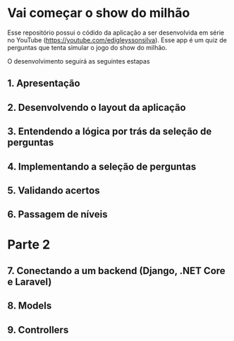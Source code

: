 # Vai começar o show do milhão
Esse repositório possui o códido da aplicação a ser desenvolvida em série no YouTube (https://youtube.com/edigleyssonsilva). Esse app é um quiz de perguntas que tenta simular o jogo do show do milhão.

O desenvolvimento seguirá as seguintes estapas

## 1. Apresentação

## 2. Desenvolvendo o layout da aplicação 

## 3. Entendendo a lógica por trás da seleção de perguntas

## 4. Implementando a seleção de perguntas

## 5. Validando acertos

## 6. Passagem de níveis

# Parte 2

## 7. Conectando a um backend (Django, .NET Core e Laravel)

## 8. Models

## 9. Controllers